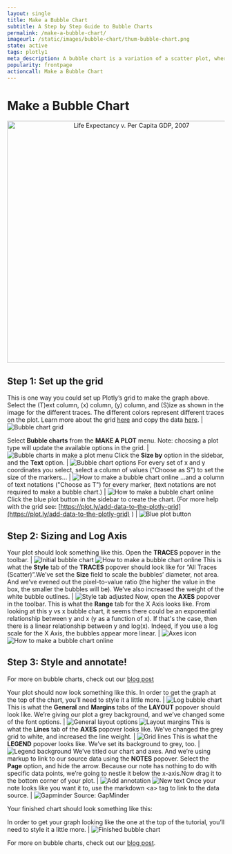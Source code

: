 ```yaml
---
layout: single
title: Make a Bubble Chart
subtitle: A Step by Step Guide to Bubble Charts
permalink: /make-a-bubble-chart/
imageurl: /static/images/bubble-chart/thum-bubble-chart.png
state: active
tags: plotly1
meta_description: A bubble chart is a variation of a scatter plot, where each point can have a different radius, representing an extra dimension of data. Learn to make a bubble chart online.
popularity: frontpage
actioncall: Make a Bubble Chart
---
```


# Make a Bubble Chart

<div>
    <a href="https://plot.ly/~cimar/211/" target="_blank" title="Life Expectancy v. Per Capita GDP, 2007" style="display: block; text-align: center;"><img src="https://plot.ly/~cimar/211.png" alt="Life Expectancy v. Per Capita GDP, 2007" style="max-width: 100%;width: 560px;"  width="560" onerror="this.onerror=null;this.src='https://plot.ly/404.png';" /></a>
    <script data-plotly="cimar:211" src="https://plot.ly/embed.js" async></script>
</div>


## Step 1: Set up the grid

This is one way you could set up Plotly’s grid to make the graph above. Select the (T)ext column, (x) column, (y) column, and (S)ize as shown in the image for the different traces. The different colors represent different traces on the plot. Learn more about the grid [here](https://plot.ly/add-data-to-the-plotly-grid) and copy the data [here](https://plot.ly/~cimar/212). | ![Bubble chart grid](/static/images/bubble-chart/bubble-chart-grid.png)

Select **Bubble charts** from the **MAKE A PLOT** menu. Note: choosing a plot type will update the available options in the grid. | ![Bubble charts in make a plot menu](/static/images/bubble-chart/bubble-charts-in-make-a-plot-menu.png)
Click the **Size by** option in the sidebar, and the **Text** option. | ![Bubble chart options](/static/images/bubble-chart/bubble-chart-options.png)
For every set of x and y coordinates you select, select a column of values ("Choose as S") to set the size of the markers&#8230; | ![How to make a bubble chart online](/static/images/bubble-chart/choose-as-s.png)
&#8230;and a column of text notations ("Choose as T") for every marker, (text notations are not required to make a bubble chart.) | ![How to make a bubble chart online](/static/images/bubble-chart/choose-as-t.png)
Click the blue plot button in the sidebar to create the chart.  (For more help with the grid see: [https://plot.ly/add-data-to-the-plotly-grid](https://plot.ly/add-data-to-the-plotly-grid) ) |  ![Blue plot button](/static/images/bubble-chart/blue-plot-button.png)

## Step 2: Sizing and Log Axis

Your plot should look something like this.  Open the **TRACES** popover in the toolbar. |  ![Initial bubble chart](/static/images/bubble-chart/initial-bubble-chart.png) ![How to make a bubble chart online](/static/images/bubble-chart/traces-popover.png)
This is what the **Style** tab of the **TRACES** popover should look like for “All Traces (Scatter)”.We’ve set the **Size** field to scale the bubbles’ diameter, not area. And we’ve evened out the pixel-to-value ratio (the higher the value in the box, the smaller the bubbles will be). We’ve also increased the weight of the white bubble outlines. |  ![Style tab adjusted](/static/images/bubble-chart/style-tab-adjusted.png)
Now, open the **AXES** popover in the toolbar. This is what the **Range** tab for the X Axis looks like. From looking at this y vs x bubble chart, it seems there could be an exponential relationship between y and x (y as a function of x). If that's the case, then there is a linear relationship between y and log(x). Indeed, if you use a log scale for the X Axis, the bubbles appear more linear. |  ![Axes icon](/static/images/bubble-chart/axes-icon.png)  ![How to make a bubble chart online](/static/images/bubble-chart/log-option.png)

## Step 3: Style and annotate!

For more on bubble charts, check out our [blog post](http://blog.plot.ly/post/71637573256/the-power-of-bubble-charts)

Your plot should now look something like this. In order to get the graph at the top of the chart, you’ll need to style it a little more. |  ![Log bubble chart](/static/images/bubble-chart/log-bubble-chart.png)
This is what the **General** and **Margins** tabs of the **LAYOUT** popover should look like. We’re giving our plot a grey background, and we’ve changed some of the font options. |  ![General layout options](/static/images/bubble-chart/general-layout-options.png)  ![Layout margins](/static/images/bubble-chart/layout-margins.png)
This is what the **Lines** tab of the **AXES** popover looks like. We’ve changed the grey grid to white, and increased the line weight. | ![Grid lines](/static/images/bubble-chart/grid-lines.png)
This is what the **LEGEND** popover looks like.  We’ve set its background to grey, too. |  ![Legend background](/static/images/bubble-chart/legend-background.png)
We’ve titled our chart and axes.  And we’re using markup to link to our source data using the **NOTES** popover. Select the **Page** option, and hide the arrow. Because our note has nothing to do with specific data points, we’re going to nestle it below the x-axis.Now drag it to the bottom corner of your plot. |  ![Add annotation](/static/images/bubble-chart/add-annotation.png) ![New text](/static/images/bubble-chart/new-text.png)
Once your note looks like you want it to, use the markdown &lt;a&gt; tag to link to the data source. |  ![Gapminder](/static/images/bubble-chart/gapminder.png) Source: GapMinder

Your finished chart should look something like this:

In order to get your graph looking like the one at the top of the tutorial, you’ll need to style it a little more. |  ![Finished bubble chart](/static/images/bubble-chart/finished-bubble-chart.png)

For more on bubble charts, check out our [blog post](http://blog.plot.ly/post/71637573256/the-power-of-bubble-charts).
